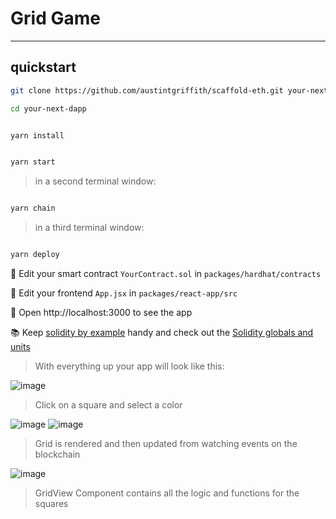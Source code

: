 # Grid Game

---

## quickstart

```bash
git clone https://github.com/austintgriffith/scaffold-eth.git your-next-dapp

cd your-next-dapp
```

```bash

yarn install

```

```bash

yarn start

```

> in a second terminal window:

```bash

yarn chain

```

> in a third terminal window:

```bash

yarn deploy

```

🔏 Edit your smart contract `YourContract.sol` in `packages/hardhat/contracts`

📝 Edit your frontend `App.jsx` in `packages/react-app/src`

📱 Open http://localhost:3000 to see the app

📚 Keep [solidity by example](https://solidity-by-example.org) handy and check out the [Solidity globals and units](https://solidity.readthedocs.io/en/v0.6.6/units-and-global-variables.html)

> With everything up your app will look like this:

![image](https://user-images.githubusercontent.com/9419140/104850138-5568eb00-58bb-11eb-919b-6e20ec039069.png)

> Click on a square and select a color

![image](https://user-images.githubusercontent.com/9419140/104850079-f1462700-58ba-11eb-8488-e903f86b34dd.png)
![image](https://user-images.githubusercontent.com/9419140/104850164-7c272180-58bb-11eb-9d37-9997fbaef816.png)

> Grid is rendered and then updated from watching events on the blockchain

![image](https://user-images.githubusercontent.com/9419140/104850716-c067f100-58be-11eb-8d14-78013b919384.png)

> GridView Component contains all the logic and functions for the squares



